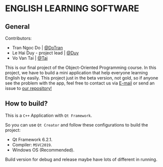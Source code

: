 # ENGLISH LEARNING SOFTWARE

## General

Contributors:
* Tran Ngoc Do | <a href = "https://www.linkedin.com/in/tran-do-0b4b90224/"> @DoTran</a>
* Le Hai Duy - project lead |   <a href = "https://github.com/duylehai"> @Duy </a>
* Vo Van Tai |   <a href = "https://github.com/taivo202"> @Tai </a>

This is our final project of the Object-Oriented Programming course. In this project, we have to build a mini application that help everyone learning English by easily. This project just in the beta version, not gold, so if anyone see the problem with the app, feel free to contact us via <a href = "mailto: 20120057@student.hcmus.edu.vn">E-mail</a> or send an issue to <a href="https://github.com/dotrann1412/OOP-EnglishLearningSoftware">our repository!</a>

## How to build?
This is a `C++` Application with `Qt Framework`.

So you can use `Qt Creator` and follow these configurations to build the project:
* Qt Framework 6.2.1.
* Compiler: `MSVC2019`.
* Windows OS (Recommended).

Build version for debug and release maybe have lots of different in running.

<!---

## App demo

### Home Page (Session have not initlialized).
<image src = "./RMImage/home.png"/>

### Login Page.
<image src = "./RMImage/login.png"/>

### Sign Up Page.
<image src = "./RMImage/sign_up.png"/>

### Home Page (Session initialized).
<image src = "./RMImage/after_login.png"/>

### Course Page.
<image src = "./RMImage/course_page.png"/>

### Course Introduction.
<image src = "./RMImage/course_introduction.png"/>

### On Learning.

<image src = "./RMImage/on_learning.png"/>
<image src = "./RMImage/abc_question_demo.png"/>
<image src = "./RMImage/tf_question_demo.png"/>

### On Submitted.

<image src = "./RMImage/blank_question_on_submited.png"/>
<image src = "./RMImage/abc_question_on_submitted.png"/>
<image src = "./RMImage/tf_question_on_submitted.png"/>

### Ranking Page.
<image src = "./RMImage/ranking.png"/>

### Course Page.
<image src = "./RMImage/info_page.png"/>

### Course Page.
<image src = "./RMImage/admin_page.png"/>

### Teacher Page.
<image src = "./RMImage/teacher_page.png"/>

### For Normie.
<image src = "./RMImage/normie_role.png"/>

## More
Follow the <a href = "./Document/Report.pdf"> Report </a> and <a href = "./Document/Diagram.jpg"> Class Diagram </a> for more information.
-->
